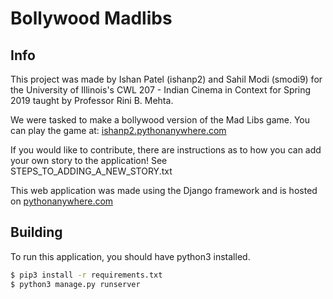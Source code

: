 # Bollywood Madlibs
## Info
This project was made by Ishan Patel (ishanp2) and Sahil Modi (smodi9) for the University of Illinois's CWL 207 - Indian Cinema in Context for Spring 2019 taught by Professor Rini B. Mehta.

We were tasked to make a bollywood version of the Mad Libs game. You can play the game at: [ishanp2.pythonanywhere.com](ishanp2.pythonanywhere.com)


If you would like to contribute, there are instructions as to how you can add your own story to the application! See STEPS_TO_ADDING_A_NEW_STORY.txt

This web application was made using the Django framework and is hosted on [pythonanywhere.com](pythonanywhere.com)

## Building
To run this application, you should have python3 installed. 
```sh
$ pip3 install -r requirements.txt
$ python3 manage.py runserver
```

